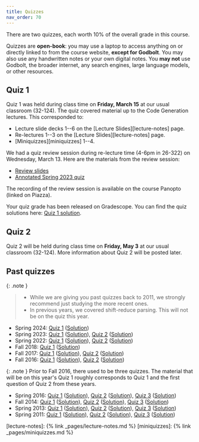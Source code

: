 ```yaml
---
title: Quizzes
nav_order: 70
---
```


There are two quizzes, each worth 10% of the overall grade in this course.

Quizzes are __open-book__: you may use a laptop to access anything on or directly linked to from the course website, __except for Godbolt__. You may also use any handwritten notes or your own digital notes. You __may not__ use Godbolt, the broader internet, any search engines, large language models, or other resources.

## Quiz 1

Quiz 1 was held during class time on __Friday, March 15__ at our usual classroom (32-124).
The quiz covered material up to the Code Generation lectures. This corresponded to:
- Lecture slide decks 1--6 on the [Lecture Slides][lecture-notes] page.
- Re-lectures 1--3 on the [Lecture Slides][lecture-notes] page.
- [Miniquizzes][miniquizzes] 1--4.

We had a quiz review session during re-lecture time (4-6pm in 26-322) on Wednesday, March 13.
Here are the materials from the review session:
- [Review slides](/assets/documents/quiz-reviews/q1-review.pdf)
- [Annotated Spring 2023 quiz](/assets/documents/quiz-reviews/q1-review-2023sp-exam1.pdf)

The recording of the review session is available on the course Panopto (linked on Piazza).

Your quiz grade has been released on Gradescope. You can find the quiz solutions here: [Quiz 1 solution](/assets/documents/quizzes/2024sp-exam1-key.pdf).

## Quiz 2

Quiz 2 will be held during class time on __Friday, May 3__ at our usual classroom (32-124). More information about Quiz 2 will be posted later.

## Past quizzes

{: .note }
> - While we are giving you past quizzes back to 2011, we strongly recommend just studying the more recent ones.
> - In previous years, we covered shift-reduce parsing. This will not be on the quiz this year.

- Spring 2024: [Quiz 1](/assets/documents/quizzes/2024sp-exam1.pdf) ([Solution](/assets/documents/quizzes/2024sp-exam1-key.pdf))
- Spring 2023: [Quiz 1](/assets/documents/quizzes/2023sp-exam1.pdf) ([Solution](/assets/documents/quizzes/2023sp-exam1-key.pdf)), [Quiz 2](/assets/documents/quizzes/2023sp-exam2.pdf) ([Solution](/assets/documents/quizzes/2023sp-exam2-key.pdf))
- Spring 2022: [Quiz 1](/assets/documents/quizzes/2022sp-exam1.pdf) ([Solution](/assets/documents/quizzes/2022sp-exam1-key.pdf)), [Quiz 2](/assets/documents/quizzes/2022sp-exam2.pdf) ([Solution](/assets/documents/quizzes/2022sp-exam2-key.pdf))
- Fall 2018: [Quiz 1](/assets/documents/quizzes/2018fa-exam1.pdf) ([Solution](/assets/documents/quizzes/2018fa-exam1-key.pdf))
- Fall 2017: [Quiz 1](/assets/documents/quizzes/2017fa-exam1.pdf) ([Solution](/assets/documents/quizzes/2017fa-exam1-key.pdf)), [Quiz 2](/assets/documents/quizzes/2017fa-exam2.pdf) ([Solution](/assets/documents/quizzes/2017fa-exam2-key.pdf))
- Fall 2016: [Quiz 1](/assets/documents/quizzes/2016fa-exam1.pdf) ([Solution](/assets/documents/quizzes/2016fa-exam1-key.pdf)), [Quiz 2](/assets/documents/quizzes/2016fa-exam2.pdf) ([Solution](/assets/documents/quizzes/2016fa-exam2-key.pdf))

{: .note }
Prior to Fall 2016, there used to be three quizzes. The material that will be on this year's Quiz 1 roughly corresponds to Quiz 1 and the first question of Quiz 2 from these years.

- Spring 2016: [Quiz 1](/assets/documents/quizzes/2016sp-exam1.pdf) ([Solution](/assets/documents/quizzes/2016sp-exam1-key.pdf)), [Quiz 2](/assets/documents/quizzes/2016sp-exam2.pdf) ([Solution](/assets/documents/quizzes/2016sp-exam2-key.pdf)), [Quiz 3](/assets/documents/quizzes/2016sp-exam3.pdf) ([Solution](/assets/documents/quizzes/2016sp-exam3-key.pdf))
- Fall 2014: [Quiz 1](/assets/documents/quizzes/2014-exam1.pdf) ([Solution](/assets/documents/quizzes/2014-exam1-key.pdf)), [Quiz 2](/assets/documents/quizzes/2014-exam2.pdf) ([Solution](/assets/documents/quizzes/2014-exam2-key.pdf)), [Quiz 3](/assets/documents/quizzes/2014-exam3.pdf) ([Solution](/assets/documents/quizzes/2014-exam3-key.pdf))
- Spring 2013: [Quiz 1](/assets/documents/quizzes/2013-exam1.pdf) ([Solution](/assets/documents/quizzes/2013-exam1-key.pdf)), [Quiz 2](/assets/documents/quizzes/2013-exam2.pdf) ([Solution](/assets/documents/quizzes/2013-exam2-key.pdf)), [Quiz 3](/assets/documents/quizzes/2013-exam3.pdf) ([Solution](/assets/documents/quizzes/2013-exam3-key.pdf))
- Spring 2011: [Quiz 1](/assets/documents/quizzes/2011-exam1.pdf) ([Solution](/assets/documents/quizzes/2011-exam1-key.pdf)), [Quiz 2](/assets/documents/quizzes/2011-exam2.pdf) ([Solution](/assets/documents/quizzes/2011-exam2-key.pdf)), [Quiz 3](/assets/documents/quizzes/2011-exam3.pdf) ([Solution](/assets/documents/quizzes/2011-exam3-key.pdf))



[lecture-notes]: {% link _pages/lecture-notes.md %}
[miniquizzes]: {% link _pages/miniquizzes.md %}